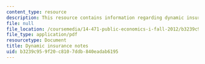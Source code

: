 ```yaml
---
content_type: resource
description: This resource contains information regarding dynamic insurance notes.
file: null
file_location: /coursemedia/14-471-public-economics-i-fall-2012/b3239c959f20c8107ddb840eadab6195_MIT14_471F12_dynamicinsrce.pdf
file_type: application/pdf
resourcetype: Document
title: Dynamic insurance notes
uid: b3239c95-9f20-c810-7ddb-840eadab6195
---
```

